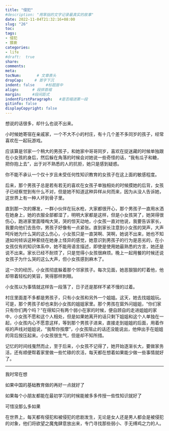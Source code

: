 ```yaml
---
title: "侵犯"
#description: "用笨拙的文字记录最真实的故事"
date: 2022-11-04T21:32:16+08:00
slug: "26"
toc: 
tags: 
- 侵犯
- 猥亵
categories:
- life
#draft:  true
share:
comments:
meta: 
tocNum:       # 文章表头
dropCap:     # 首字下沉
indent: false     #标题居中
align:      # 段排首缩
margin:     #段间距式
indentFirstParagraph:   #是否缩进第一段
gitinfo: false
displayCopyright: false
---
```


想说的话很多，却什么也说不出来。

小时候她寄宿在亲戚家，一个不大不小的村庄，有十几个差不多同岁的孩子，经常喜欢在一起玩游戏。

应该算是邻家一个稍大的男孩子，和她家中哥哥同岁，喜欢在捉迷藏的时候单独跟在小女孩的身后，然后躲在角落的时候会对她说一些奇怪的话，“我有瓜子和糖，把你抱上去”，出于对不熟悉的人的抗拒，她只是感到疑惑。

你不能不承认一个仅十岁且未受任何性知识教育的女孩子在这上面的敏感程度。

后来，那个男孩子总是若有若无的喜欢在女孩子单独相处的时候摸她的后背，女孩子已经察觉到有什么不对，但是她不知道这种异样从何而来，因为从没人告诉她，这世界上有一种人坏到骨子里。

直到那一次的爆发，一群小伙伴在玩水枪，大家都很开心，那个男孩子一直用水洒在她身上，她的衣服全部都湿了，明明大家都是这样，但是小女孩哭了，她哭得很伤心，跑进家里面嚎啕大哭，哭的惊天动地，小女孩一直对他说，我要告诉家长，我要向他们去告你，男孩子好像有一点紧张。直到家长注意到小女孩的哭声，大声呵斥她为什么哭的这么伤心，小女孩只是一直哭啊、哭啊，她说不出来，她也不知道如何倾诉这种萦绕在她身上怪异的感觉，她意识到男孩子的行为是恶劣的，在小女孩仅有的知识体系中，她不能用语言描述，即使是使用她最熟悉的方言，她还是说不出来。家长已经不耐烦了，只是觉得小女孩很麻烦。晚上一起用餐的时候还说女孩子为什么哭的这么大声，但小女孩感到麻木了。

这一次的经历，小女孩彻底躲着那个邻家孩子。每次见面，她恶狠狠的盯着他，他却带着轻松的笑容，笑得那样刺眼。

小女孩以为事情就这样告一段落了，日子还是那样不紧不慢的过着。

村庄里面差不多都是男孩子，只有小女孩和另外一个姐姐。这天，她去找姐姐玩。可是，那个男孩子却也来到小女孩的姐姐家里。那个男孩在窗外问姐姐，“你们家只有你们两个吗？”在得知只有两个弱小在家的时候，便自顾自的走进姐姐的家中，小女孩不愿和这个人相处，但是如果她离开的话只剩下姐姐和这个人单独在一起，小女孩内心不愿意这样，等到那个男孩子进来，直接走到姐姐的后面，用着作呕的声线对姐姐说，“我帮你按摩”，小女孩阻止的话还没能说出，他伸出手在姐姐的背后按压起来。小女孩很生气，但是却不知所措。

记忆的时间线戛然而止，至于后来，小女孩不记得了，她开始逐渐长大，要做家务活，还有顺便帮着家里做一些忙碌的农活，每天都在想着如果能少做一些事情就好了。

---

我时常在想

如果中国的基础教育做的再好一点就好了

如果每个小朋友都能在最初学习的时候能被多多传授一些性知识就好了

可惜没那么多如果

在世界上，每天都有侵犯和被侵犯的悲剧发生，无论是女人还是男人都会是被侵犯的对象，他们将欲望之魔鬼肆意放出来，专门寻找那些弱小、手无缚鸡之力的人。


